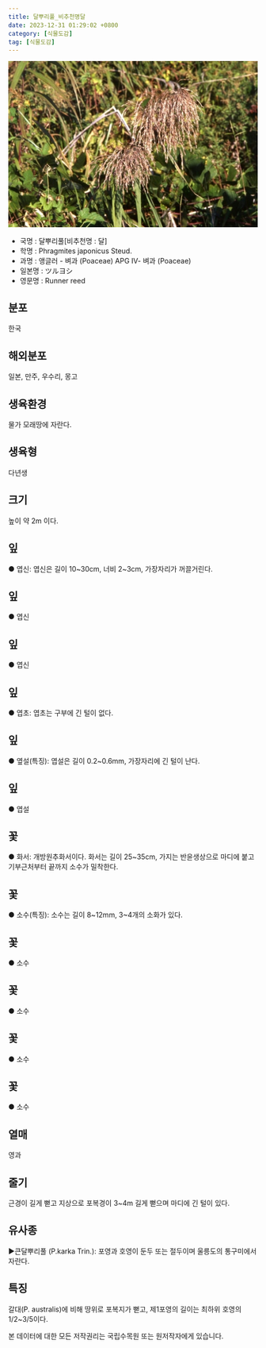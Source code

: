 ```yaml
---
title: 달뿌리풀_비추천명달
date: 2023-12-31 01:29:02 +0800
category: [식물도감]
tag: [식물도감]
---
```




![달뿌리풀[비추천명 : 달]](/assets/img/fileUpload/plants/basic/Gramineae/Phragmites/14652/1_th2.JPG)
- 국명 : 달뿌리풀[비추천명 : 달]
- 학명 : Phragmites japonicus Steud.
- 과명 : 앵글러 - 벼과 (Poaceae) APG Ⅳ- 벼과 (Poaceae)
- 일본명 : ツルヨシ
- 영문명 : Runner reed


## 분포
한국
## 해외분포
일본, 만주, 우수리, 몽고
## 생육환경
물가 모래땅에 자란다.
## 생육형
다년생
## 크기
높이 약 2m 이다.
## 잎
● 엽신: 엽신은 길이 10~30cm, 너비 2~3cm, 가장자리가 꺼끌거린다.
## 잎
● 엽신
## 잎
● 엽신
## 잎
● 엽초: 엽초는 구부에 긴 털이 없다.
## 잎
● 옆설(특징): 엽설은 길이 0.2~0.6mm, 가장자리에 긴 털이 난다.
## 잎
● 엽설
## 꽃
● 화서: 개방원추화서이다. 화서는 길이 25~35cm, 가지는 반윤생상으로 마디에 붙고 기부근처부터 끝까지 소수가 밀착한다.
## 꽃
● 소수(특징): 소수는 길이 8~12mm, 3~4개의 소화가 있다.
## 꽃
● 소수
## 꽃
● 소수
## 꽃
● 소수
## 꽃
● 소수
## 열매
영과
## 줄기
근경이 길게 뻗고 지상으로 포복경이 3~4m 길게 뻗으며 마디에 긴 털이 있다.
## 유사종
▶큰달뿌리풀 (P.karka Trin.): 포영과 호영이 둔두 또는 절두이며 울릉도의 통구미에서 자란다.
## 특징
갈대(P. australis)에 비해 땅위로 포복지가 뻗고, 제1포영의 길이는 최하위 호영의 1/2~3/5이다.






본 데이터에 대한 모든 저작권리는 국립수목원 또는 원저작자에게 있습니다.

